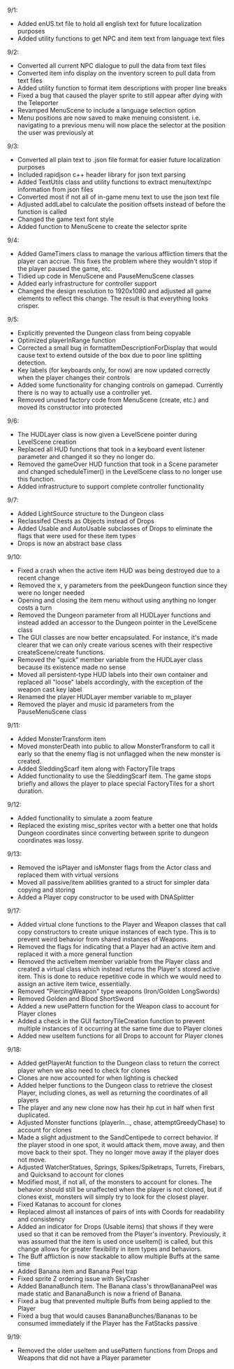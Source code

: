 9/1: 

- Added enUS.txt file to hold all english text for future localization purposes
- Added utility functions to get NPC and item text from language text files

9/2:

- Converted all current NPC dialogue to pull the data from text files
- Converted item info display on the inventory screen to pull data from text files
- Added utility function to format item descriptions with proper line breaks
- Fixed a bug that caused the player sprite to still appear after dying with the Teleporter
- Revamped MenuScene to include a language selection option
- Menu positions are now saved to make menuing consistent. i.e. navigating to a previous menu will now place the selector at the position the user was previously at

9/3:

- Converted all plain text to .json file format for easier future localization purposes
- Included rapidjson c++ header library for json text parsing
- Added TextUtils class and utility functions to extract menu/text/npc information from json files
- Converted most if not all of in-game menu text to use the json text file
- Adjusted addLabel to calculate the position offsets instead of before the function is called
- Changed the game text font style
- Added function to MenuScene to create the selector sprite

9/4:

- Added GameTimers class to manage the various affliction timers that the player can accrue. This fixes the problem where they wouldn't stop if the player paused the game, etc.
- Tidied up code in MenuScene and PauseMenuScene classes
- Added early infrastructure for controller support
- Changed the design resolution to 1920x1080 and adjusted all game elements to reflect this change. The result is that everything looks crisper.

9/5:

- Explicitly prevented the Dungeon class from being copyable
- Optimized playerInRange function
- Corrected a small bug in formatItemDescriptionForDisplay that would cause text to extend outside of the box due to poor line splitting detection.
- Key labels (for keyboards only, for now) are now updated correctly when the player changes their controls
- Added some functionality for changing controls on gamepad. Currently there is no way to actually use a controller yet.
- Removed unused factory code from MenuScene (create, etc.) and moved its constructor into protected

9/6:

- The HUDLayer class is now given a LevelScene pointer during LevelScene creation
- Replaced all HUD functions that took in a keyboard event listener parameter and changed it so they no longer do.
- Removed the gameOver HUD function that took in a Scene parameter and changed scheduleTimer() in the LevelScene class to no longer use this function.
- Added infrastructure to support complete controller functionality

9/7:

- Added LightSource structure to the Dungeon class
- Reclassifed Chests as Objects instead of Drops
- Added Usable and AutoUsable subclasses of Drops to eliminate the flags that were used for these item types
- Drops is now an abstract base class

9/10:

- Fixed a crash when the active item HUD was being destroyed due to a recent change
- Removed the x, y parameters from the peekDungeon function since they were no longer needed
- Opening and closing the item menu without using anything no longer costs a turn
- Removed the Dungeon parameter from all HUDLayer functions and instead added an accessor to the Dungeon pointer in the LevelScene class
- The GUI classes are now better encapsulated. For instance, it's made clearer that we can only create various scenes with their respective createScene/create functions.
- Removed the "quick" member variable from the HUDLayer class because its existence made no sense
- Moved all persistent-type HUD labels into their own container and replaced all "loose" labels accordingly, with the exception of the weapon cast key label
- Renamed the player HUDLayer member variable to m_player
- Removed the player and music id parameters from the PauseMenuScene class

9/11:

- Added MonsterTransform item
- Moved monsterDeath into public to allow MonsterTransform to call it early so that the enemy flag is not unflagged when the new monster is created.
- Added SleddingScarf item along with FactoryTile traps
- Added functionality to use the SleddingScarf item. The game stops briefly and allows the player to place special FactoryTiles for a short duration.

9/12:

- Added functionality to simulate a zoom feature
- Replaced the existing misc_sprites vector with a better one that holds Dungeon coordinates since converting between sprite to dungeon coordinates was lossy.

9/13:

- Removed the isPlayer and isMonster flags from the Actor class and replaced them with virtual versions
- Moved all passive/item abilities granted to a struct for simpler data copying and storing
- Added a Player copy constructor to be used with DNASplitter

9/17:

- Added virtual clone functions to the Player and Weapon classes that call copy constructors to create unique instances of each type. This is to prevent weird behavior from shared instances of Weapons.
- Removed the flags for indicating that a Player had an active item and replaced it with a more general function
- Removed the activeItem member variable from the Player class and created a virtual class which instead returns the Player's stored active item. This is done to reduce repetitive code in which we would need to assign an active item twice, essentially.
- Removed "PiercingWeapon" type weapons (Iron/Golden LongSwords)
- Removed Golden and Blood ShortSword
- Added a new usePattern function for the Weapon class to account for Player clones
- Added a check in the GUI factoryTileCreation function to prevent multiple instances of it occurring at the same time due to Player clones
- Added new useItem functions for all Drops to account for Player clones

9/18:

- Added getPlayerAt function to the Dungeon class to return the correct player when we also need to check for clones
- Clones are now accounted for when lighting is checked
- Added helper functions to the Dungeon class to retrieve the closest Player, including clones, as well as returning the coordinates of all players
- The player and any new clone now has their hp cut in half when first duplicated.
- Adjusted Monster functions (playerIn..., chase, attemptGreedyChase) to account for clones
- Made a slight adjustment to the SandCentipede to correct behavior. If the player stood in one spot, it would attack them, move away, and then move back to their spot. They no longer move away if the player does not move.
- Adjusted WatcherStatues, Springs, Spikes/Spiketraps, Turrets, Firebars, and Quicksand to account for clones
- Modified most, if not all, of the monsters to account for clones. The behavior should still be unaffected when the player is not cloned, but if clones exist, monsters will simply try to look for the closest player.
- Fixed Katanas to account for clones
- Replaced almost all instances of pairs of ints with Coords for readability and consistency
- Added an indicator for Drops (Usable items) that shows if they were used so that it can be removed from the Player's inventory. Previously, it was assumed that the item is used once useItem() is called, but this change allows for greater flexibility in item types and behaviors.
- The Buff affliction is now stackable to allow multiple Buffs at the same time
- Added Banana item and Banana Peel trap
- Fixed sprite Z ordering issue with SkyCrasher
- Added BananaBunch item. The Banana class's throwBananaPeel was made static and BananaBunch is now a friend of Banana.
- Fixed a bug that prevented multiple Buffs from being applied to the Player
- Fixed a bug that would causes BananaBunches/Bananas to be consumed immediately if the Player has the FatStacks passive

9/19:

- Removed the older useItem and usePattern functions from Drops and Weapons that did not have a Player parameter
